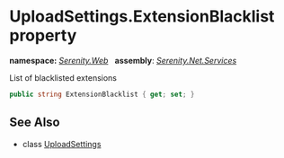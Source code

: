 # UploadSettings.ExtensionBlacklist property
**namespace:** *[Serenity.Web](../../README.md#serenity.web-namespace)*   **assembly**: *[Serenity.Net.Services](../../README.md)*

List of blacklisted extensions

```csharp
public string ExtensionBlacklist { get; set; }
```

## See Also

* class [UploadSettings](../UploadSettings.md)